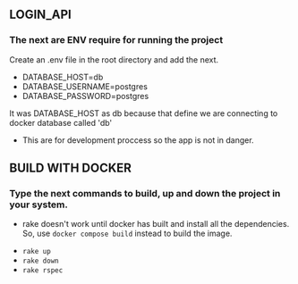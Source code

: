 ## LOGIN_API


### The next are ENV require for running the project
 Create an .env file in the root directory and add the next.

 - DATABASE_HOST=db
 - DATABASE_USERNAME=postgres
 - DATABASE_PASSWORD=postgres

 It was DATABASE_HOST as db because that define we are connecting to docker database called 'db'

 * This are for development proccess so the app is not in danger.


## BUILD WITH DOCKER

### Type the next commands to build, up and down the project in your system.

* rake doesn't work until docker has built and install all the dependencies. So,
use `docker compose build` instead to build the image.

 - `rake up`
 - `rake down`
 - `rake rspec`

    
